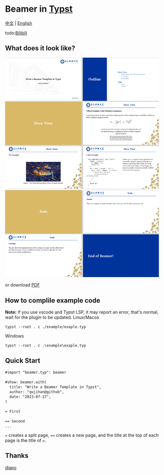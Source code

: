 # Beamer in [Typst](https://typst.app/)
[中文](https://github.com/qujihan/typst-beamer/blob/main/readme_zh.md) | [English](github.com/qujihan/typst-beamer)

todo:[Bilibili]()

## What does it look like?
![pic_1](./example/example_pic_1.png)
![pic_2](./example/example_pic_2.png)

or download [PDF](https://github.com/qujihan/typst-beamer/blob/main/example/example.pdf)

## How to complile example code
**Note:** If you use vscode and Typst LSP, it may report an error, that's normal, wait for the plugin to be updated.
Linux/Macos
```
typst --root . c ./example/exaple.typ
```

Windows
```
typst --root . c .\example\exaple.typ
```

## Quick Start
```
#import "beamer.typ": beamer

#show: beamer.with(
  title: "Write a Beamer Template in Typst",
  author: "qujihan@github",
  date: "2023-07-17",
)

= First

== Second
...

```
` = ` creates a split page, ` == ` creates a new page, and the title at the top of each page is the title of ` = `.



## Thanks
[diapo](https://github.com/lvignoli/diapo) 